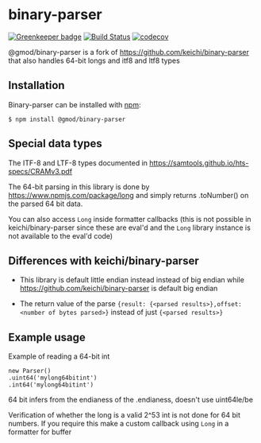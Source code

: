 
# binary-parser

[![Greenkeeper badge](https://badges.greenkeeper.io/GMOD/binary-parser.svg)](https://greenkeeper.io/)
[![Build Status](https://travis-ci.com/GMOD/binary-parser.svg?branch=master)](https://travis-ci.com/GMOD/binary-parser)
[![codecov](https://codecov.io/gh/GMOD/binary-parser/branch/master/graph/badge.svg)](https://codecov.io/gh/GMOD/binary-parser)


@gmod/binary-parser is a fork of https://github.com/keichi/binary-parser that also handles 64-bit longs and itf8 and ltf8 types

## Installation

Binary-parser can be installed with [npm](https://npmjs.org/):

```shell
$ npm install @gmod/binary-parser
```

## Special data types

The ITF-8 and LTF-8 types documented in https://samtools.github.io/hts-specs/CRAMv3.pdf

The 64-bit parsing in this library is done by https://www.npmjs.com/package/long and simply returns .toNumber() on the parsed 64 bit data.

You can also access `Long` inside formatter callbacks (this is not possible in keichi/binary-parser since these are eval'd and the `Long` library instance is not available to the eval'd code)

## Differences with keichi/binary-parser


* This library is default little endian instead instead of big endian while https://github.com/keichi/binary-parser is default big endian

* The return value of the parse `{result: {<parsed results>},offset: <number of bytes parsed>}` instead of just `{<parsed results>}`


## Example usage

Example of reading a 64-bit int

    new Parser()
    .uint64('mylong64bitint')
    .int64('mylong64bitint')

64 bit infers from the endianess of the .endianess, doesn't use uint64le/be

Verification of whether the long is a valid 2^53 int is not done for 64 bit numbers. If you require this make a custom callback using `Long` in a formatter for buffer
